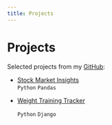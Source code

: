 ```yaml
---
title: Projects
---
```

# Projects

Selected projects from my [GitHub](https://github.com/AlbertRtk/):

* [Stock Market Insights](https://albertrtk.github.io/stock_market_insights/)<br />
    `Python` `Pandas`

* [Weight Training Tracker](https://albertrtk.github.io/weight_training_tracker/)<br />
    
    `Python` `Django`
